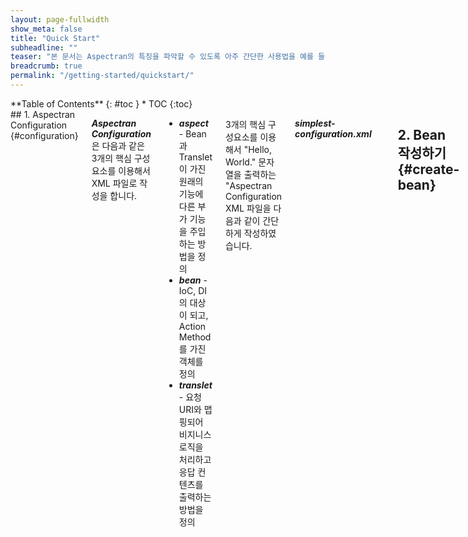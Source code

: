 ```yaml
---
layout: page-fullwidth
show_meta: false
title: "Quick Start"
subheadline: ""
teaser: "본 문서는 Aspectran의 특징을 파악할 수 있도록 아주 간단한 사용법을 예를 들어서 설명합니다."
breadcrumb: true
permalink: "/getting-started/quickstart/"
---
```

<!--more-->

<div class="row">

<div class="medium-4 medium-push-8 columns" markdown="1">
<div class="panel radius" markdown="1">
**Table of Contents**
{: #toc }
*  TOC
{:toc}
</div>
</div><!-- /.medium-4.columns -->

<div class="medium-8 medium-pull-4 columns" markdown="1">
## 1. Aspectran Configuration  {#configuration}

***Aspectran Configuration***은 다음과 같은 3개의 핵심 구성요소를 이용해서 XML 파일로 작성을 합니다.

* ***aspect*** - Bean과 Translet이 가진 원래의 기능에 다른 부가 기능을 주입하는 방법을 정의
* ***bean*** - IoC, DI의 대상이 되고, Action Method를 가진 객체를 정의
* ***translet*** - 요청 URI와 맵핑되어 비지니스 로직을 처리하고 응답 컨텐츠를 출력하는 방법을 정의

3개의 핵심 구성요소를 이용해서 "Hello, World." 문자열을 출력하는 "Aspectran Configuration XML 파일을 다음과 같이 간단하게 작성하였습니다.

***simplest-configuration.xml***

```xml
<?xml version="1.0" encoding="utf-8"?>
<!DOCTYPE aspectran PUBLIC "-//aspectran.com//DTD Aspectran 1.0//EN"
                           "https://aspectran.github.io/dtd/aspectran-1.0.dtd">

<aspectran>

  <description>
      가장 간단한 Aspectran Configuration입니다.
  </description>

  <!-- 기본 설정 -->
  <settings>
      <setting name="transletNamePattern" value="/example/simplest/*"/>
  </settings>

  <bean id="simplestAction" class="com.aspectran.example.simplest.SimplestAction" scope="singleton">
      <description>
          Action Method를 가지고 있는 singleton Scope를 가지는 Bean을 정의합니다.
      </description>
  </bean>

  <bean id="simplestAdvice" class="com.aspectran.example.simplest.SimplestAdvice" scope="singleton">
      <description>
          Translet이나 Bean의 Method 실행 전 후에 주입할 Advice Action Method를 가지고 있는
          singleton Scope를 가지는 Bean을 정의합니다.
      </description>
  </bean>

  <aspect id="simplestAdvice">
      <description>
          "/example/simplest/"로 시작하고,
          simplestAction Bean의 helloWorld Method를 실행하는 Translet이 발견되면,
          해당 Translet의 실행 전에는 simplestAdvice Bean의 welcome Method를 실행하고,
          해당 Translet의 실행 후에는 simplestAdvice Bean의 goodbye Method를 실행합니다.
      </description>
      <joinpoint scope="translet">
          <pointcut>
              target: {
                +: "/example/simplest/*@simplestAction^helloWorld"
              }
          </pointcut>
      </joinpoint>
      <advice bean="simplestAdvice">
          <before>
              <action method="welcome"/>
          </before>
          <after>
              <action method="goodbye"/>
          </after>
      </advice>
  </aspect>

  <translet name="helloWorld">
      <description>
          simplestAction 빈에서 helloWorld Method를 실행해서 "Hello, World."라는 문구를
          텍스트 형식의 컨텐츠로 응답합니다.
      </description>
      <transform type="transform/text" contentType="text/plain">
          <action bean="simplestAction" method="helloWorld"/>
      </transform>
  </translet>

</aspectran>
```

## 2. Bean 작성하기  {#create-bean}

***SimplestAction.java***

```java
package com.aspectran.example.simplest;

import com.aspectran.core.util.logging.Log;
import com.aspectran.core.util.logging.LogFactory;

public class SimplestAction {

	private final Log log = LogFactory.getLog(SimplestAction.class);

	public String helloWorld() {
		String msg = "Hello, World.";

		log.info("The message generated by my first aciton is: " + msg);

		return msg;
	}

}
```

***SimplestAdvice.java***

```java
package com.aspectran.example.simplest;

import javax.servlet.http.HttpServletRequest;

import com.aspectran.core.activity.Translet;
import com.aspectran.core.util.logging.Log;
import com.aspectran.core.util.logging.LogFactory;

public class SimplestAdvice {

	private final Log log = LogFactory.getLog(SimplestAdvice.class);

	public String welcome(Translet translet) {
		HttpServletRequest req = translet.getRequestAdaptee();
		String ip = req.getRemoteAddr();
		String msg = "Welcome to Aspectran! (" + ip + ")";

		log.info(msg);

		return msg;
	}

	public String goodbye() {
		String msg = "Goodbye!";

		log.info(msg);

		return msg;
	}

}
```

## 3. 실행  {#excution}

`helloWorld` Translet을 실행하기 위해 웹브라우저에서 다음 URL로 접근을 합니다.

* http://localhost:8080/example/simplest/helloWorld

다음과 같은 결과 화면이 출력됩니다.
![실행 결과 화면]({{ site.baseurl}}/images/quickstart/quickstart-result1.png)

***전체 실행 과정을 요약하면 다음 순서와 같습니다.***

<div class="panel radius" markdown="1">
1. 요청 URI가 `/example/simplest/helloWorld`인 요청이 들어오면 요청 URI와 맵핑된 Translet이 요청을 건네받습니다.
2. Translet이 내부의 `simplestAction` Bean의 `helloWorld` Method를 실행하려고 하지만, Proxy Method입니다.
3. `simplestAction` Bean의 `helloWorld` Proxy Method는 자신이 실행되려면 먼저 Aspect 규칙을 처리해야 한다는 것을 Translet에게 통보합니다.
4. 먼저 `simplestAdvice` Bean의 `welcome` Method가 실행되면서 Console에 로그를 출력합니다.
5. Translet 내부의 `simplestAction` Bean의 `helloWorld` Method가 실행됩니다.
6. Translet은 실행 결과 값을 집계하여 `plain/text` 형식의 컨텐츠로 출력을 합니다.
7. `simplestAdvice` Bean의 `goodbye` Method가 실행되면서 Console에 로그를 출력합니다.
</div>

***Console에 기록된 로그***

{% highlight text linenos %}
DEBUG translet {name=/example/simplest/helloWorld, requestRule={method=null, characterEncoding=null}, responseRule={name=null, characterEncoding=null, response=com.aspectran.core.activity.response.transform.TextTransform@5506e8ba} } ~com.aspectran.core.activity.CoreActivity^ready:144
DEBUG action {qualifiedActionId=null, actionType=bean, beanActionRule={id=null, bean=simplestAction, method=helloWorld, hidden=null}} ~com.aspectran.core.activity.CoreActivity^execute:611
DEBUG register AspectRule {id=simplestAdvice, for=translet, joinpointScope=translet, pointcutRule={pointcutType=null}, settingsAdviceRule=null, aspectAdviceRuleList=[{aspectId=simplestAdvice, aspectAdviceType=before, action={qualifiedActionId=null, actionType=bean, beanActionRule={id=null, bean=null, method=welcome, hidden=null}}}, {aspectId=simplestAdvice, aspectAdviceType=after, action={qualifiedActionId=null, actionType=bean, beanActionRule={id=null, bean=null, method=goodbye, hidden=null}}}], exceptionRule=null, onlyTransletRelevanted=false} ~com.aspectran.core.activity.CoreActivity^registerAspectRule:822
INFO  Welcome to Aspectran! (127.0.0.1) ~com.aspectran.example.simplest.SimplestAdvice^welcome:18
INFO  The message generated by my first aciton is: Hello, World. ~com.aspectran.example.simplest.SimplestAction^helloWorld:13
DEBUG response {transformType=transform/text, contentType=text/plain, characterEncoding=null, templateRule=null} ~com.aspectran.core.activity.response.transform.TextTransform^response:84
INFO  Goodbye! ~com.aspectran.example.simplest.SimplestAdvice^goodbye:26
```

> 구체적인 환경설정 및 핵심 구성요소에 대한 상세한 설명은 [***Aspectran Tutorial***]({{ site.baseurl}}/getting-started/tutorial) 문서에 기재되어 있습니다.

 </div><!-- /.medium-8.columns -->
 </div><!-- /.row -->
